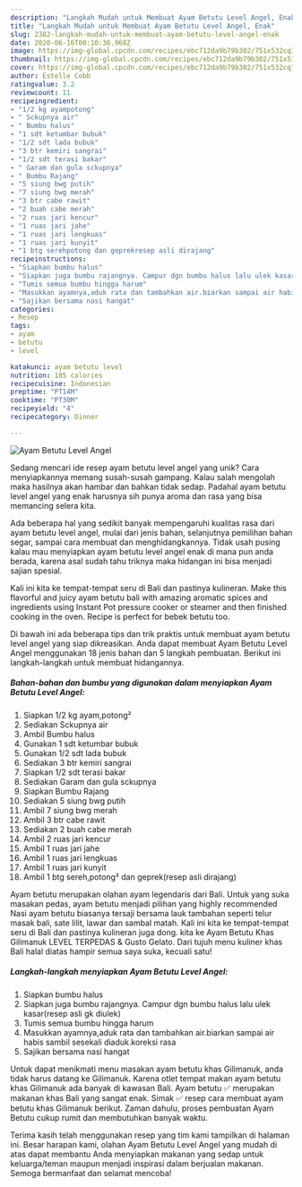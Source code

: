 ```yaml
---
description: "Langkah Mudah untuk Membuat Ayam Betutu Level Angel, Enak"
title: "Langkah Mudah untuk Membuat Ayam Betutu Level Angel, Enak"
slug: 2382-langkah-mudah-untuk-membuat-ayam-betutu-level-angel-enak
date: 2020-06-16T00:10:36.968Z
image: https://img-global.cpcdn.com/recipes/ebc712da9b79b302/751x532cq70/ayam-betutu-level-angel-foto-resep-utama.jpg
thumbnail: https://img-global.cpcdn.com/recipes/ebc712da9b79b302/751x532cq70/ayam-betutu-level-angel-foto-resep-utama.jpg
cover: https://img-global.cpcdn.com/recipes/ebc712da9b79b302/751x532cq70/ayam-betutu-level-angel-foto-resep-utama.jpg
author: Estelle Cobb
ratingvalue: 3.2
reviewcount: 11
recipeingredient:
- "1/2 kg ayampotong"
- " Sckupnya air"
- " Bumbu halus"
- "1 sdt ketumbar bubuk"
- "1/2 sdt lada bubuk"
- "3 btr kemiri sangrai"
- "1/2 sdt terasi bakar"
- " Garam dan gula sckupnya"
- " Bumbu Rajang"
- "5 siung bwg putih"
- "7 siung bwg merah"
- "3 btr cabe rawit"
- "2 buah cabe merah"
- "2 ruas jari kencur"
- "1 ruas jari jahe"
- "1 ruas jari lengkuas"
- "1 ruas jari kunyit"
- "1 btg serehpotong dan geprekresep asli dirajang"
recipeinstructions:
- "Siapkan bumbu halus"
- "Siapkan juga bumbu rajangnya. Campur dgn bumbu halus lalu ulek kasar(resep asli gk diulek)"
- "Tumis semua bumbu hingga harum"
- "Masukkan ayamnya,aduk rata dan tambahkan air.biarkan sampai air habis sambil sesekali diaduk.koreksi rasa"
- "Sajikan bersama nasi hangat"
categories:
- Resep
tags:
- ayam
- betutu
- level

katakunci: ayam betutu level 
nutrition: 185 calories
recipecuisine: Indonesian
preptime: "PT14M"
cooktime: "PT30M"
recipeyield: "4"
recipecategory: Dinner

---
```



![Ayam Betutu Level Angel](https://img-global.cpcdn.com/recipes/ebc712da9b79b302/751x532cq70/ayam-betutu-level-angel-foto-resep-utama.jpg)

Sedang mencari ide resep ayam betutu level angel yang unik? Cara menyiapkannya memang susah-susah gampang. Kalau salah mengolah maka hasilnya akan hambar dan bahkan tidak sedap. Padahal ayam betutu level angel yang enak harusnya sih punya aroma dan rasa yang bisa memancing selera kita.

Ada beberapa hal yang sedikit banyak mempengaruhi kualitas rasa dari ayam betutu level angel, mulai dari jenis bahan, selanjutnya pemilihan bahan segar, sampai cara membuat dan menghidangkannya. Tidak usah pusing kalau mau menyiapkan ayam betutu level angel enak di mana pun anda berada, karena asal sudah tahu triknya maka hidangan ini bisa menjadi sajian spesial.

Kali ini kita ke tempat-tempat seru di Bali dan pastinya kulineran. Make this flavorful and juicy ayam betutu bali with amazing aromatic spices and ingredients using Instant Pot pressure cooker or steamer and then finished cooking in the oven. Recipe is perfect for bebek betutu too.


Di bawah ini ada beberapa tips dan trik praktis untuk membuat ayam betutu level angel yang siap dikreasikan. Anda dapat membuat Ayam Betutu Level Angel menggunakan 18 jenis bahan dan 5 langkah pembuatan. Berikut ini langkah-langkah untuk membuat hidangannya.

<!--inarticleads1-->

##### Bahan-bahan dan bumbu yang digunakan dalam menyiapkan Ayam Betutu Level Angel:

1. Siapkan 1/2 kg ayam,potong²
1. Sediakan  Sckupnya air
1. Ambil  Bumbu halus
1. Gunakan 1 sdt ketumbar bubuk
1. Gunakan 1/2 sdt lada bubuk
1. Sediakan 3 btr kemiri sangrai
1. Siapkan 1/2 sdt terasi bakar
1. Sediakan  Garam dan gula sckupnya
1. Siapkan  Bumbu Rajang
1. Sediakan 5 siung bwg putih
1. Ambil 7 siung bwg merah
1. Ambil 3 btr cabe rawit
1. Sediakan 2 buah cabe merah
1. Ambil 2 ruas jari kencur
1. Ambil 1 ruas jari jahe
1. Ambil 1 ruas jari lengkuas
1. Ambil 1 ruas jari kunyit
1. Ambil 1 btg sereh,potong² dan geprek(resep asli dirajang)


Ayam betutu merupakan olahan ayam legendaris dari Bali. Untuk yang suka masakan pedas, ayam betutu menjadi pilihan yang highly recommended Nasi ayam betutu biasanya tersaji bersama lauk tambahan seperti telur masak bali, sate lilit, lawar dan sambal matah. Kali ini kita ke tempat-tempat seru di Bali dan pastinya kulineran juga dong. kita ke Ayam Betutu Khas Gilimanuk LEVEL TERPEDAS &amp; Gusto Gelato. Dari tujuh menu kuliner khas Bali halal diatas hampir semua saya suka, kecuali satu! 

<!--inarticleads2-->

##### Langkah-langkah menyiapkan Ayam Betutu Level Angel:

1. Siapkan bumbu halus
1. Siapkan juga bumbu rajangnya. Campur dgn bumbu halus lalu ulek kasar(resep asli gk diulek)
1. Tumis semua bumbu hingga harum
1. Masukkan ayamnya,aduk rata dan tambahkan air.biarkan sampai air habis sambil sesekali diaduk.koreksi rasa
1. Sajikan bersama nasi hangat


Untuk dapat menikmati menu masakan ayam betutu khas Gilimanuk, anda tidak harus datang ke Gilimanuk. Karena otlet tempat makan ayam betutu khas Gilimanuk ada banyak di kawasan Bali. Ayam betutu ✅ merupakan makanan khas Bali yang sangat enak. Simak ✅ resep cara membuat ayam betutu khas Gilimanuk berikut. Zaman dahulu, proses pembuatan Ayam Betutu cukup rumit dan membutuhkan banyak waktu. 

Terima kasih telah menggunakan resep yang tim kami tampilkan di halaman ini. Besar harapan kami, olahan Ayam Betutu Level Angel yang mudah di atas dapat membantu Anda menyiapkan makanan yang sedap untuk keluarga/teman maupun menjadi inspirasi dalam berjualan makanan. Semoga bermanfaat dan selamat mencoba!
